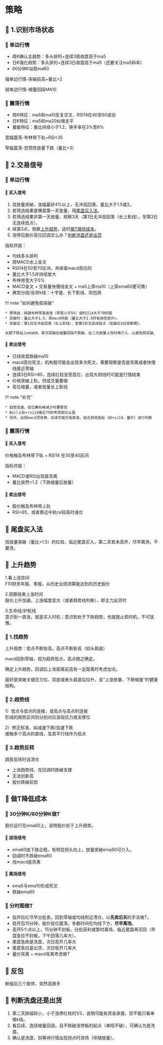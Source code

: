# 策略

## 📌 1.识别市场状态

### 🚁 单边行情

* 周K确认主趋势：多头排列+连续3周收盘高于ma5
* 日K强化趋势：多头排列+连续3日收盘高于ma5（还要关注ma5斜率）
* 60分钟K站稳ma60

强单边行情-突破前高+量比>2

弱单边行情-缩量回踩MA10

### 🚁 震荡行情

* 周K特征：ma5和ma10反复交叉，RSI14在40至60波动
* 日K特征：ma5和ma20纠缠走平
* 量能特征：量比持续小于1.2，换手率在3%至8%

宽幅震荡-布林带下轨+RSI<35

窄幅震荡-恐慌性放量下跌（量比>3）

## 📌 2.交易信号

### 🚁 单边行情

#### 🔧 买入信号

1. 找放量突破，涨幅最好4%以上，无冲高回落，量比大于1.5或2。
2. 若筛选结果是横盘第一天放量，用[尾盘买入法](#_10)。
3. 若筛选结果非第一天放量，观察3天（第1日无冲高回落（长上影线），至第3日无连续低点）。
4. 续第3点，观察[上升趋势](#_11)，适时[做T降低成本](#t)。
5. 涨停后股价高位回调怎么办？[判断洗盘还是出货](#_15)

指标共振：

* 均线多头排列
* 周MACD水上金叉
* RSI14在50至70区间，并排查macd高位的
* 量比大于1.5并持续放大
* 布林带宽大于5%
* MACD金叉 + 交易量快慢线金叉 + ma5上穿ma10（上穿ema60更可靠）
* 典型分歧/反转k线：十字星、长下影线、阳包阴

!!! note "如何避免假突破"

    * 预筛选：规避布林带宽收敛（带宽小于5%）或RSI14大于70的股
    * 突破时：量比大于1.5、周macd共振（量比大于2.5时有效性提升）。
    * 突破后：第1日无冲高回落（长上影线），至第3日无连续低点（突破后3日观察期）。
    
    长期下跌站上ema60，首次突破后缩量回踩不跌破，在二次放量上攻时再介入，以避免假突破。

#### 🔧 卖出信号

* 日线收盘跌破ma10
* macd高位死叉，机构股可能会出现多次死叉，需要观察是否底背离或者快慢线接近零轴
* 连续3日RSI>80，连续红柱涨至高位，出现大阴线时可能是行情结束
* 价格突破上轨，但成交量萎缩
* 高位缩量，或者放量长上影线

!!! note "补充"

    * 趋势加速、低位筹码峰减少时要警觉
    * Boll上轨+rsi14接近75时考虑部分止盈
    * 另外，出现macd顶背离，后续可能仍有新高，结合其他指标（如rsi14、量价）进行判断

### 🚁 震荡行情

#### 🔧 买入信号

价格触及布林带下轨 + RSI14 在30至40区间

指标共振：

* MACD或RSI出现底背离
* 量比突然>1.2（下跌缩量后放量）

#### 🔧 卖出信号

* 股价触及布林带上轨
* RSI>65，或者靠近中轨rsi较高时减仓

## 📌 尾盘买入法

找放量突破（量比>1.5）的红柱，临近尾盘买入。第二天若未高开，尽早离场，不要贪。

## 📌 上升趋势

1.看上涨空间  
F10财务年报、季报，从历史业绩测算能达到的历史股价

2.观察结束上涨时间  
股价上升加速，上涨幅度变大（或者趋势线判断），即主力出货时

3.生命线/护航线  
意识到一直涨，就是买入时机；意识到处于下跌趋势，也就是止损时机，不可犹豫。

### 🚁 1.找趋势

上升趋势：低点不断抬高，高点不断新高（如头肩底）

macd回到零轴，视为趋势低点，高点随之确定。

确定上升趋势，回调后上攻距离前高有一定距离时考虑加仓。

最好是突破关键压力位、双底或者头肩底后拉升，呈“上涨放量、下跌缩量”的健康结构。

### 🚁 2.趋势线

1）低点与低点的连接，或高点与高点的连接  
形成的趋势区间则分别对应波段压力或支撑位

2）修正标准，如减速下跌/加速下跌  
接触多个高点的直线，及其平行线作为低点

### 🚁 3.趋势反转

趋势反转时该清仓

* 上涨趋势线，在回调时跌破支撑
* 无法创新高
* 股价跌破前低

## 📌 做T降低成本

### 🚁 30分钟K/60分钟K做T

股价运行在ema60上，说明股价处于上升趋势。

#### 🔧 进场信号

* ema60由下跌企稳，有明显拐头向上，放量突破ema60可介入。
* 回调时不跌破ema60
* 找macd底背离

#### 🔧 离场信号

* ema5与ema10形成死叉
* 跌破ema60

### 🚁 分时图做T

* 低开拉红尽早分批卖，回到零轴或均线附近清仓，以**先卖后买**的手法做T。
* 低开后15分钟，股价低位震荡，多数时间在均线下方，**尽早离场**。
* 高开5个点以上，15分钟不封板，分批获利或暂时离场，临近尾盘再买回（早盘急拉不封板，下午回落几率大）。
* 尾盘急跌是洗盘，次日高开几率大
* 尾盘急拉是出货，次日低开几率大
* 量价背离 + macd背离考虑做T

## 📌 反包

断版后几个跌停，突然高换手

## 📌 判断洗盘还是出货

1. 第二天跌幅较小，小于涨停红柱的1/3，说明可能有资金承接。但不能只看单根k线。
2. 看后续，连续缩量回调，且不跌破涨停板的起点（单阳不破），可确认为是洗盘。
3. 确认是洗盘，则等待行情出现拐点时进场（伴随放量）。

